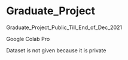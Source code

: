 # Graduate_Project
Graduate_Project_Public_Till_End_of_Dec_2021

Google Colab Pro

Dataset is not given because it is private


